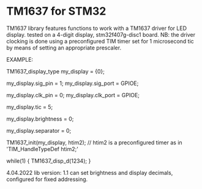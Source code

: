 # TM1637 for STM32
TM1637 library
features functions to work with a TM1637 driver for LED display.
tested on a 4-digit display, stm32f407g-disc1 board.
NB: the driver clocking is done using a preconfigured TIM timer set for 1 microsecond tic by means of setting an appropriate prescaler.

EXAMPLE:

  TM1637_display_type my_display = {0};
  
  my_display.sig_pin = 1;
  my_display.sig_port = GPIOE;
  
  my_display.clk_pin = 0;
  my_display.clk_port = GPIOE;
  
  my_display.tic = 5;
  
  my_display.brightness = 0;
  
  my_display.separator = 0;
  
  TM1637_init(my_display, htim2); // htim2 is a preconfigured timer as in 'TIM_HandleTypeDef htim2;'
  
while(1)
{
  TM1637_disp_d(1234);
}

4.04.2022
lib version: 1.1
can set brightness and display decimals, configured for fixed addressing.
